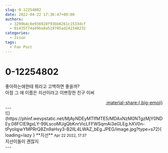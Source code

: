 ```yaml
---
slug: 0-12254802
date: 2022-04-22 17:36:47+09:00
authors:
  - 3299b4c8e936928f93bb0261c1533dcf
  - 01435f74a49ba8a519705ad242348232
categories:
  - Jisun
tags:
  - Fan Post
---
```


# 0-12254802

<div class="post-container" markdown="1">
<div class="content-container md-sidebar__scrollwrap" markdown="1">

좋아하는애한테 뭐라고 고백하면 좋을까?<br>아참 그 애 이름은 지선이라고 이쁘장한 친구 이써

</div>
</div>

<div style="text-align: right;" markdown="1">
<a href="https://weverse.io/fromis9/fanpost/0-12254802" style="text-align: right;">:material-share:{.big-emoji}</a>
</div>
---

<div class="comments-container md-sidebar__scrollwrap" markdown="1">
<div class="comment" markdown="1">
<div class='id-container' markdown="1">
![](https://phinf.wevpstatic.net/MjAyNDEyMTlfMTE5/MDAxNzM0NTgzMjY0NDEy.08FClE9gxLY-99LscoMUgQbKnrVicLFFWSqmAi3eGLEg.hXV0n-tPyoIqjwYMPRrQ8Zn9aHvy3-B2llL4LWAZ_bEg.JPEG/image.jpg?type=s72){ loading=lazy }
**<span class="artist">지선</span>** <small>Apr 22 2022, 17:37</small><br>
</div>
<div class='comment-body' markdown="1">
지선이들이 괜찮지
</div>
</div>
</div>
---
